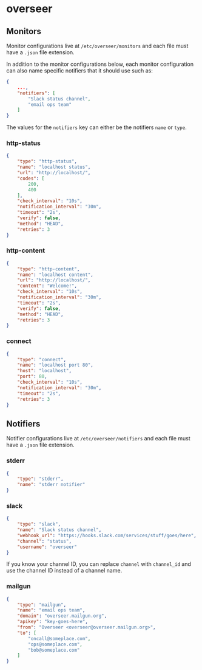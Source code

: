 # overseer

## Monitors

Monitor configurations live at `/etc/overseer/monitors` and each file must have a `.json` file extension.

In addition to the monitor configurations below, each monitor configuration can also name specific notifiers that it should use such as:

```json
{
    ...,
    "notifiers": [
        "Slack status channel",
        "email ops team"
    ]
}
```

The values for the `notifiers` key can either be the notifiers `name` or `type`.

### http-status

```json
{
    "type": "http-status",
    "name": "localhost status",
    "url": "http://localhost/",
    "codes": [
        200,
        400
    ],
    "check_interval": "10s",
    "notification_interval": "30m",
    "timeout": "2s",
    "verify": false,
    "method": "HEAD",
    "retries": 3
}
```

### http-content

```json
{
    "type": "http-content",
    "name": "localhost content",
    "url": "http://localhost/",
    "content": "Welcome!",
    "check_interval": "10s",
    "notification_interval": "30m",
    "timeout": "2s",
    "verify": false,
    "method": "HEAD",
    "retries": 3
}
```

### connect

```json
{
    "type": "connect",
    "name": "localhost port 80",
    "host": "localhost",
    "port": 80,
    "check_interval": "10s",
    "notification_interval": "30m",
    "timeout": "2s",
    "retries": 3
}
```

## Notifiers

Notifier configurations live at `/etc/overseer/notifiers` and each file must have a `.json` file extension.

### stderr

```json
{
    "type": "stderr",
    "name": "stderr notifier"
}
```

### slack

```json
{
    "type": "slack",
    "name": "Slack status channel",
    "webhook_url": "https://hooks.slack.com/services/stuff/goes/here",
    "channel": "status",
    "username": "overseer"
}
```

If you know your channel ID, you can replace `channel` with `channel_id` and use the channel ID instead of a channel name.

### mailgun

```json
{
    "type": "mailgun",
    "name": "email ops team",
    "domain": "overseer.mailgun.org",
    "apikey": "key-goes-here",
    "from": "Overseer <overseer@overseer.mailgun.org>",
    "to": [
        "oncall@someplace.com",
        "ops@someplace.com",
        "bob@someplace.com"
    ]
}
```
